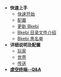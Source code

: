 * **快速上手**
  * [快速开始](QuickStart.md)
  * [配置](Configure.md)
  * [更新 Bkebi](UpdateBkebi.md)
  * [Bkebi 目录文件介绍](BkebiFileTree.md)
  * [Bkebi 黑名单](BlackList.md)
* **详细说明及配置**
  * [玩家](Player.md)
  * [世界](World.md)
  * [传送](Teleport.md)
* [**虚空终端--Q&A**](QA.md)

